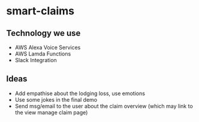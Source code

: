 # smart-claims


## Technology we use

* AWS Alexa Voice Services
* AWS Lamda Functions
* Slack Integration

## Ideas

* Add empathise about the lodging loss, use emotions 
* Use some jokes in the final demo
* Send msg/email to the user about the claim overview (which may link to the view manage claim page)
